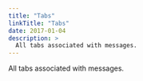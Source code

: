 ```yaml
---
title: "Tabs"
linkTitle: "Tabs"
date: 2017-01-04
description: >
  All tabs associated with messages.
---
```


All tabs associated with messages.